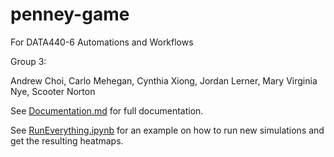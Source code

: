 # penney-game
For DATA440-6 Automations and Workflows 

Group 3: 

Andrew Choi,
Carlo Mehegan,
Cynthia Xiong,
Jordan Lerner,
Mary Virginia Nye,
Scooter Norton

See [Documentation.md](Documentation.md) for full documentation.

See [RunEverything.ipynb](RunEverything.ipynb) for an example on how to run new simulations and get the resulting heatmaps.
